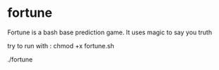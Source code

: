 # fortune

Fortune is a bash base prediction game. It uses magic to say you truth 

try to run with :
chmod +x fortune.sh

./fortune
